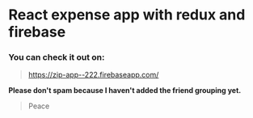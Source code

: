 # React expense app with redux and firebase

### You can check it out on:

> https://zip-app--222.firebaseapp.com/

**Please don't spam because I haven't added the friend grouping yet.**

> Peace
